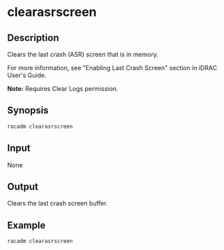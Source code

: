 # clearasrscreen

## Description

Clears the last crash (ASR) screen that is in memory.

For more information, see "Enabling Last Crash Screen" section in iDRAC User's Guide.

**Note:** Requires Clear Logs permission.

## Synopsis

```bash
racadm clearasrscreen
```

## Input

None

## Output

Clears the last crash screen buffer.

## Example

```bash
racadm clearasrscreen
```